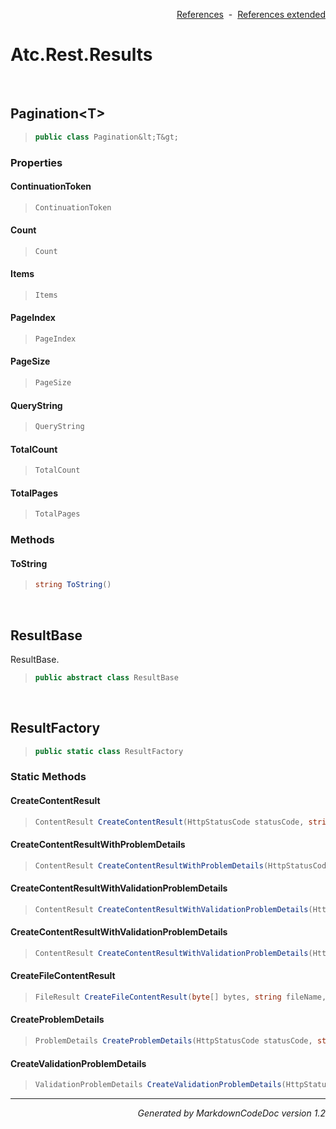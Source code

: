<div style='text-align: right'>

[References](Index.md)&nbsp;&nbsp;-&nbsp;&nbsp;[References extended](IndexExtended.md)
</div>

# Atc.Rest.Results

<br />

## Pagination&lt;T&gt;

>```csharp
>public class Pagination&lt;T&gt;
>```

### Properties

#### ContinuationToken
>```csharp
>ContinuationToken
>```
#### Count
>```csharp
>Count
>```
#### Items
>```csharp
>Items
>```
#### PageIndex
>```csharp
>PageIndex
>```
#### PageSize
>```csharp
>PageSize
>```
#### QueryString
>```csharp
>QueryString
>```
#### TotalCount
>```csharp
>TotalCount
>```
#### TotalPages
>```csharp
>TotalPages
>```
### Methods

#### ToString
>```csharp
>string ToString()
>```

<br />

## ResultBase
ResultBase.

>```csharp
>public abstract class ResultBase
>```


<br />

## ResultFactory

>```csharp
>public static class ResultFactory
>```

### Static Methods

#### CreateContentResult
>```csharp
>ContentResult CreateContentResult(HttpStatusCode statusCode, string message, string contentType = application/json)
>```
#### CreateContentResultWithProblemDetails
>```csharp
>ContentResult CreateContentResultWithProblemDetails(HttpStatusCode statusCode, string message, string contentType = application/json)
>```
#### CreateContentResultWithValidationProblemDetails
>```csharp
>ContentResult CreateContentResultWithValidationProblemDetails(HttpStatusCode statusCode, string message, string contentType = application/json)
>```
#### CreateContentResultWithValidationProblemDetails
>```csharp
>ContentResult CreateContentResultWithValidationProblemDetails(HttpStatusCode statusCode, Dictionary<string, string[]> errors, string message, string contentType = application/json)
>```
#### CreateFileContentResult
>```csharp
>FileResult CreateFileContentResult(byte[] bytes, string fileName, string contentType = application/octet-stream)
>```
#### CreateProblemDetails
>```csharp
>ProblemDetails CreateProblemDetails(HttpStatusCode statusCode, string message)
>```
#### CreateValidationProblemDetails
>```csharp
>ValidationProblemDetails CreateValidationProblemDetails(HttpStatusCode statusCode, Dictionary<string, string[]> errors, string message)
>```
<hr /><div style='text-align: right'><i>Generated by MarkdownCodeDoc version 1.2</i></div>
